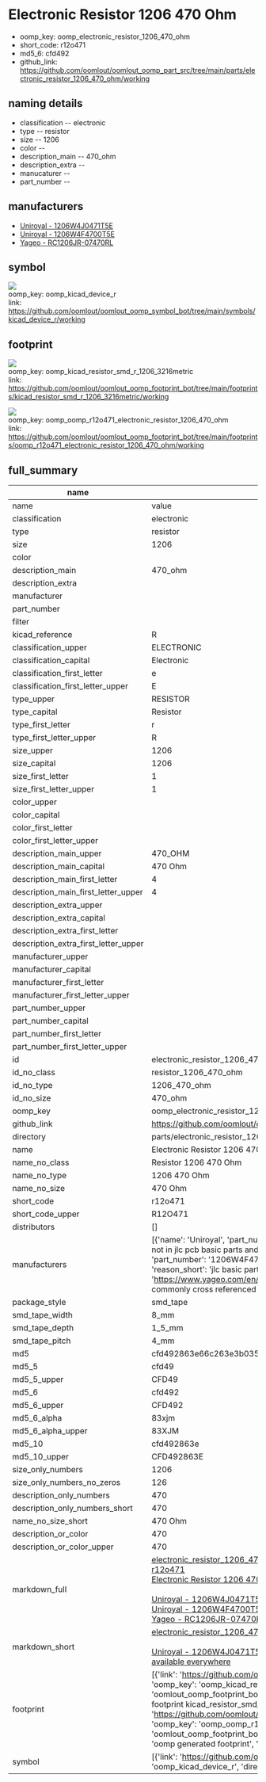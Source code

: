 # Electronic Resistor 1206 470 Ohm

  
* oomp_key: oomp_electronic_resistor_1206_470_ohm 
* short_code: r12o471
* md5_6: cfd492  
* github_link: https://github.com/oomlout/oomlout_oomp_part_src/tree/main/parts/electronic_resistor_1206_470_ohm/working  
## naming details
* classification -- electronic
* type -- resistor
* size -- 1206
* color -- 
* description_main -- 470_ohm
* description_extra -- 
* manucaturer -- 
* part_number -- 


## manufacturers
* [Uniroyal - 1206W4J0471T5E]()  
* [Uniroyal - 1206W4F4700T5E]()  
* [Yageo - RC1206JR-07470RL](https://www.yageo.com/en/Chart/Download/pdf/RC1206JR-07470RL)  

## symbol

![](symbol/{index}/working/working_600.png)  
oomp_key: oomp_kicad_device_r  
link: https://github.com/oomlout/oomlout_oomp_symbol_bot/tree/main/symbols/kicad_device_r/working  

## footprint

![](footprint/{index}/working/working_600.png)  
oomp_key: oomp_kicad_resistor_smd_r_1206_3216metric  
link: https://github.com/oomlout/oomlout_oomp_footprint_bot/tree/main/footprints/kicad_resistor_smd_r_1206_3216metric/working  

![](footprint/{index}/working/working_600.png)  
oomp_key: oomp_oomp_r12o471_electronic_resistor_1206_470_ohm  
link: https://github.com/oomlout/oomlout_oomp_footprint_bot/tree/main/footprints/oomp_r12o471_electronic_resistor_1206_470_ohm/working  

## full_summary
| name | value | 
| --- | --- | 
| name | value | 
| classification | electronic | 
| type | resistor | 
| size | 1206 | 
| color |  | 
| description_main | 470_ohm | 
| description_extra |  | 
| manufacturer |  | 
| part_number |  | 
| filter |  | 
| kicad_reference | R | 
| classification_upper | ELECTRONIC | 
| classification_capital | Electronic | 
| classification_first_letter | e | 
| classification_first_letter_upper | E | 
| type_upper | RESISTOR | 
| type_capital | Resistor | 
| type_first_letter | r | 
| type_first_letter_upper | R | 
| size_upper | 1206 | 
| size_capital | 1206 | 
| size_first_letter | 1 | 
| size_first_letter_upper | 1 | 
| color_upper |  | 
| color_capital |  | 
| color_first_letter |  | 
| color_first_letter_upper |  | 
| description_main_upper | 470_OHM | 
| description_main_capital | 470 Ohm | 
| description_main_first_letter | 4 | 
| description_main_first_letter_upper | 4 | 
| description_extra_upper |  | 
| description_extra_capital |  | 
| description_extra_first_letter |  | 
| description_extra_first_letter_upper |  | 
| manufacturer_upper |  | 
| manufacturer_capital |  | 
| manufacturer_first_letter |  | 
| manufacturer_first_letter_upper |  | 
| part_number_upper |  | 
| part_number_capital |  | 
| part_number_first_letter |  | 
| part_number_first_letter_upper |  | 
| id | electronic_resistor_1206_470_ohm | 
| id_no_class | resistor_1206_470_ohm | 
| id_no_type | 1206_470_ohm | 
| id_no_size | 470_ohm | 
| oomp_key | oomp_electronic_resistor_1206_470_ohm | 
| github_link | https://github.com/oomlout/oomlout_oomp_part_src/tree/main/parts/electronic_resistor_1206_470_ohm/working | 
| directory | parts/electronic_resistor_1206_470_ohm | 
| name | Electronic Resistor 1206 470 Ohm | 
| name_no_class | Resistor 1206 470 Ohm | 
| name_no_type | 1206 470 Ohm | 
| name_no_size | 470 Ohm | 
| short_code | r12o471 | 
| short_code_upper | R12O471 | 
| distributors | [] | 
| manufacturers | [{'name': 'Uniroyal', 'part_number': '1206W4J0471T5E', 'link': '', 'id': 'manufacturer_uniroyal', 'note': {'reason': 'did this one first, but not in jlc pcb basic parts and 1 percent are and they are the same price', 'reason_short': 'not in jlc basic parts'}}, {'name': 'Uniroyal', 'part_number': '1206W4F4700T5E', 'link': '', 'id': 'manufacturer_uniroyal', 'note': {'reason': 'in the jlc basic parts catalogue', 'reason_short': 'jlc basic part'}}, {'name': 'Yageo', 'part_number': 'RC1206JR-07470RL', 'link': 'https://www.yageo.com/en/Chart/Download/pdf/RC1206JR-07470RL', 'id': 'manufacturer_yageo', 'note': {'reason': 'yageo is a commonly cross referenced part number', 'reason_short': 'available everywhere'}}] | 
| package_style | smd_tape | 
| smd_tape_width | 8_mm | 
| smd_tape_depth | 1_5_mm | 
| smd_tape_pitch | 4_mm | 
| md5 | cfd492863e66c263e3b0353242ed50d9 | 
| md5_5 | cfd49 | 
| md5_5_upper | CFD49 | 
| md5_6 | cfd492 | 
| md5_6_upper | CFD492 | 
| md5_6_alpha | 83xjm | 
| md5_6_alpha_upper | 83XJM | 
| md5_10 | cfd492863e | 
| md5_10_upper | CFD492863E | 
| size_only_numbers | 1206 | 
| size_only_numbers_no_zeros | 126 | 
| description_only_numbers | 470 | 
| description_only_numbers_short | 470 | 
| name_no_size_short | 470 Ohm | 
| description_or_color | 470 | 
| description_or_color_upper | 470 | 
| markdown_full | [electronic_resistor_1206_470_ohm](https://github.com/oomlout/oomlout_oomp_part_src/tree/main/parts/electronic_resistor_1206_470_ohm/working)<br>[r12o471](https://github.com/oomlout/oomlout_oomp_part_src/tree/main/parts/electronic_resistor_1206_470_ohm/working)<br>[Electronic Resistor 1206 470 Ohm](https://github.com/oomlout/oomlout_oomp_part_src/tree/main/parts/electronic_resistor_1206_470_ohm/working)<br><br>[Uniroyal - 1206W4J0471T5E- not in jlc basic parts]() [(L)  ](https://www.lcsc.com/search?q=1206W4J0471T5E)[(D)  ](https://www.digikey.com/en/products?keywords=1206W4J0471T5E)[(M)  ](https://www.mouser.com/Search/Refine?Keyword=1206W4J0471T5E)[(N)  ](https://www.newark.com/search?st=1206W4J0471T5E)[(SZ)  ](https://so.szlcsc.com/global.html?k=1206W4J0471T5E)<br>[Uniroyal - 1206W4F4700T5E- jlc basic part]() [(L)  ](https://www.lcsc.com/search?q=1206W4F4700T5E)[(D)  ](https://www.digikey.com/en/products?keywords=1206W4F4700T5E)[(M)  ](https://www.mouser.com/Search/Refine?Keyword=1206W4F4700T5E)[(N)  ](https://www.newark.com/search?st=1206W4F4700T5E)[(SZ)  ](https://so.szlcsc.com/global.html?k=1206W4F4700T5E)<br>[Yageo - RC1206JR-07470RL- available everywhere](https://www.yageo.com/en/Chart/Download/pdf/RC1206JR-07470RL) [(L)  ](https://www.lcsc.com/search?q=RC1206JR-07470RL)[(D)  ](https://www.digikey.com/en/products?keywords=RC1206JR-07470RL)[(M)  ](https://www.mouser.com/Search/Refine?Keyword=RC1206JR-07470RL)[(N)  ](https://www.newark.com/search?st=RC1206JR-07470RL)[(SZ)  ](https://so.szlcsc.com/global.html?k=RC1206JR-07470RL)<br> | 
| markdown_short | [electronic_resistor_1206_470_ohm](https://github.com/oomlout/oomlout_oomp_part_src/tree/main/parts/electronic_resistor_1206_470_ohm/working)<br><br>[Uniroyal - 1206W4J0471T5E- not in jlc basic parts]()[Uniroyal - 1206W4F4700T5E- jlc basic part]()[Yageo - RC1206JR-07470RL- available everywhere](https://www.yageo.com/en/Chart/Download/pdf/RC1206JR-07470RL) | 
| footprint | [{'link': 'https://github.com/oomlout/oomlout_oomp_footprint_bot/tree/main/foootprntss/kicad_resistor_smd_r_1206_3216metric', 'oomp_key': 'oomp_kicad_resistor_smd_r_1206_3216metric', 'directory': 'oomlout_oomp_footprint_bot/footprints/kicad_resistor_smd_r_1206_3216metric//working/working.kicad_mod', 'note': 'source footprint kicad_resistor_smd_r_1206_3216metric', 'index': 0}, {'link': 'https://github.com/oomlout/oomlout_oomp_footprint_bot/tree/main/foootprntss/oomp_r12o471_electronic_resistor_1206_470_ohm', 'oomp_key': 'oomp_oomp_r12o471_electronic_resistor_1206_470_ohm', 'directory': 'oomlout_oomp_footprint_bot/footprints/oomp_r12o471_electronic_resistor_1206_470_ohm//working/working.kicad_mod', 'note': 'oomp generated footprint', 'index': 1}] | 
| symbol | [{'link': 'https://github.com/oomlout/oomlout_oomp_symbol_bot/tree/main/symbols/kicad_device_r', 'oomp_key': 'oomp_kicad_device_r', 'directory': 'oomlout_oomp_symbol_bot/symbols/kicad_device_r//working/working.kicad_sym', 'index': 0}] | 
